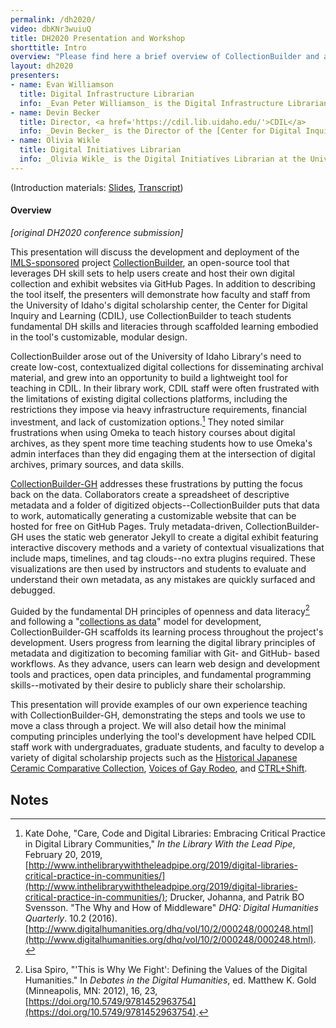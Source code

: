 ```yaml
---
permalink: /dh2020/
video: dbKNr3wuiuQ
title: DH2020 Presentation and Workshop
shorttitle: Intro
overview: "Please find here a brief overview of CollectionBuilder and a link to the workshop tutorial we put together for the dh2020 conference. And see <a href='https://osf.io/kdjh8/' target='_blank' rel='noopener'>our recent article for <em>DH + Lib</em></a> for more information using static web tools for DH initiatives."
layout: dh2020
presenters: 
- name: Evan Williamson
  title: Digital Infrastructure Librarian
  info: _Evan Peter Williamson_ is the Digital Infrastructure Librarian at the University of Idaho Library, working with Data & Digital Services to bring cool projects, enlightening workshops, and innovative services to life. Despite a background in Art History, Classical Studies, and Archives, his recent focus has been on data driven, minimal infrastructure web development, currently embodied in the [CollectionBuilder](https://collectionbuilder.github.io/) project.
- name: Devin Becker
  title: Director, <a href='https://cdil.lib.uidaho.edu/'>CDIL</a>
  info: _Devin Becker_ is the Director of the [Center for Digital Inquiry and Learning](https://cdil.lib.uidaho.edu/) (CDIL) and the Head of Data & Digital Services at the University of Idaho Library, where he directs and maintains the library’s digital initiatives program. Becker is also a writer. His most recent web project, [CTRL+Shift](http://ctrl-shift.org/), provides visualizations and analyses of interviews he conducted with prominent poets across the country.
- name: Olivia Wikle
  title: Digital Initiatives Librarian
  info: _Olivia Wikle_ is the Digital Initiatives Librarian at the University of Idaho, where she coordinates the digitization of the University’s archival material and builds digital collections that disseminate historical resources. She also works closely with humanities faculty to create digital scholarship projects and teach digital literacy skills to students.
---
```


(Introduction materials: <a href='https://osf.io/qwru7/' target='_blank' rel='noopener'>Slides</a>, <a href='https://osf.io/f6bx3/'  target='_blank' rel='noopener'>Transcript</a>)

<h4 class="border-bottom py-2">Overview</h4>

*[original DH2020 conference submission]*

This presentation will discuss the development and deployment of the [IMLS-sponsored](https://www.imls.gov/grants/awarded/lg-34-19-0064-19-0) project [CollectionBuilder](https://collectionbuilder.github.io/), an open-source tool that leverages DH skill sets to help users create and host their own digital collection and exhibit websites via GitHub Pages. In addition to describing the tool itself, the presenters will demonstrate how faculty and staff from the University of Idaho's digital scholarship center, the Center for Digital Inquiry and Learning (CDIL), use CollectionBuilder to teach students fundamental DH skills and literacies through scaffolded learning embodied in the tool's customizable, modular design.

CollectionBuilder arose out of the University of Idaho Library's need to create low-cost, contextualized digital collections for disseminating archival material, and grew into an opportunity to build a lightweight tool for teaching in CDIL. In their library work, CDIL staff were often frustrated with the limitations of existing digital collections platforms, including the restrictions they impose via heavy infrastructure requirements, financial investment, and lack of customization options.[^1] They noted similar frustrations when using Omeka to teach history courses about digital archives, as they spent more time teaching students how to use Omeka's admin interfaces than they did engaging them at the intersection of digital archives, primary sources, and data skills. 

[CollectionBuilder-GH](https://collectionbuilder.github.io/collectionbuilder-gh/) addresses these frustrations by putting the focus back on the data. Collaborators create a spreadsheet of descriptive metadata and a folder of digitized objects--CollectionBuilder puts that data to work, automatically generating a customizable website that can be hosted for free on GitHub Pages. Truly metadata-driven, CollectionBuilder-GH uses the static web generator Jekyll to create a digital exhibit featuring interactive discovery methods and a variety of contextual visualizations that include maps, timelines, and tag clouds--no extra plugins required. These visualizations are then used by instructors and students to evaluate and understand their own metadata, as any mistakes are quickly surfaced and debugged. 

Guided by the fundamental DH principles of openness and data literacy[^2] and following a "[collections as data](https://collectionsasdata.github.io)" model for development, CollectionBuilder-GH scaffolds its learning process throughout the project's development. Users progress from learning the digital library principles of metadata and digitization to becoming familiar with Git- and GitHub- based workflows. As they advance, users can learn web design and development tools and practices, open data principles, and fundamental programming skills--motivated by their desire to publicly share their scholarship.

This presentation will provide examples of our own experience teaching with CollectionBuilder-GH, demonstrating the steps and tools we use to move a class through a project. We will also detail how the minimal computing principles underlying the tool's development have helped CDIL staff work with undergraduates, graduate students, and faculty to develop a variety of digital scholarship projects such as the [Historical Japanese Ceramic Comparative Collection](https://www.lib.uidaho.edu/digital/hjccc/), [Voices of Gay Rodeo](http://voicesofgayrodeo.com/), and [CTRL+Shift](http://ctrl-shift.org/).


<!-- Footnotes themselves at the bottom. -->
## Notes

[^1]: Kate Dohe, "Care, Code and Digital Libraries: Embracing Critical Practice in Digital Library Communities," _In the Library With the Lead Pipe_, February 20, 2019, [http://www.inthelibrarywiththeleadpipe.org/2019/digital-libraries-critical-practice-in-communities/](http://www.inthelibrarywiththeleadpipe.org/2019/digital-libraries-critical-practice-in-communities/); Drucker, Johanna, and Patrik BO Svensson. "The Why and How of Middleware" _DHQ: Digital Humanities Quarterly_. 10.2 (2016). [http://www.digitalhumanities.org/dhq/vol/10/2/000248/000248.html](http://www.digitalhumanities.org/dhq/vol/10/2/000248/000248.html). 

[^2]: Lisa Spiro, "'This is Why We Fight': Defining the Values of the Digital Humanities." In _Debates in the Digital Humanities_, ed. Matthew K. Gold (Minneapolis, MN: 2012), 16, 23, [https://doi.org/10.5749/9781452963754](https://doi.org/10.5749/9781452963754).
